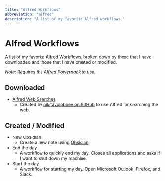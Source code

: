 ```yaml
---
title: "Alfred Workflows"
abbreviation: "alfred"
description: "A list of my favorite Alfred workflows."
---
```


# Alfred Workflows

A list of my favorite [Alfred Workflows](https://www.alfredapp.com/workflows/), broken down by those that I have downloaded and those that I have created or modified.

*Note: Requires the [Alfred Powerpack](https://www.alfredapp.com/powerpack/) to use.*

## Downloaded
- [Alfred Web Searches](https://github.com/nikitavoloboev/alfred-web-searches#readme)
  - Created by [nikitavoloboev on GitHub](https://github.com/nikitavoloboev) to use Alfred for searching the web.

## Created / Modified
- New Obsidian
  - Create a new note using [Obsidian](https://obsidian.md/).
- End the day
  - A workflow to quickly end my day. Closes all applications and asks if I want to shut down my machine.
- Start the day
  - A workflow for starting my day. Open Microsoft Outlook, Firefox, and Slack.
